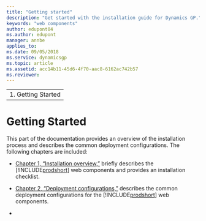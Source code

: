 ```yaml
---
title: "Getting started"
description: "Get started with the installation guide for Dynamics GP."
keywords: "web components"
author: edupont04
ms.author: edupont
manager: annbe
applies_to: 
ms.date: 09/05/2018
ms.service: dynamicsgp
ms.topic: article
ms.assetid: acc14b11-45d6-4f70-aac8-6162ac742b57
ms.reviewer: 
---
```

|                     |
|---------------------|
| 1.  Getting Started |

# Getting Started

<span id="_Toc498953268" class="anchor"></span>

This part of the documentation provides an overview of the installation process and describes the common deployment configurations. The following chapters are included:

-   [Chapter 1, “Installation overview,”](file:///C:\Users\bigoswam\OneDrive%20-%20Microsoft\Documents\Office\Dynamics%20GP\Web%20Components%20Guide\WebClient_source\Chapter%201%20Installation%20overview.dotx) briefly describes the [!INCLUDE[prodshort](../includes/prodshort.md)] web components and provides an installation checklist.  

-   [Chapter 2, “Deployment configurations,”](file:///C:\Users\bigoswam\OneDrive%20-%20Microsoft\Documents\Office\Dynamics%20GP\Web%20Components%20Guide\WebClient_source\Chapter%202%20Deployment%20configurations.dotx) describes the common deployment configurations for the [!INCLUDE[prodshort](../includes/prodshort.md)] web components.  

-   
